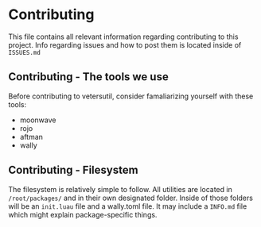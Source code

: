 # Contributing

This file contains all relevant information regarding contributing to this project. Info regarding issues and how to post them is located inside of ``ISSUES.md``

## Contributing - The tools we use

Before contributing to vetersutil, consider famaliarizing yourself with these tools:
- moonwave
- rojo
- aftman
- wally

## Contributing - Filesystem

The filesystem is relatively simple to follow. All utilities are located in ``/root/packages/`` and in their own designated folder. Inside of those folders will be an ``init.luau`` file and a wally.toml file. It may include a ``INFO.md`` file which might explain package-specific things.